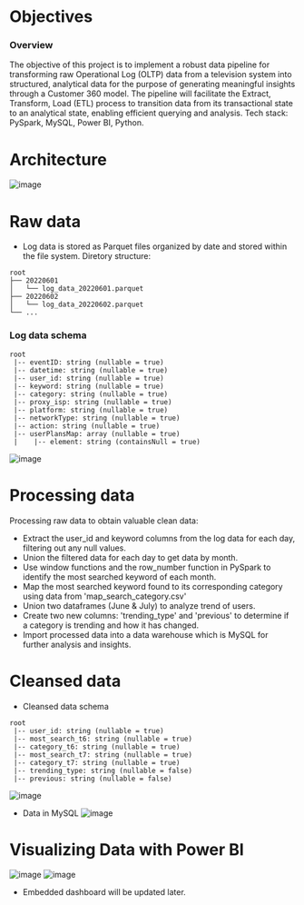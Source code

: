 # Objectives
### Overview
The objective of this project is to implement a robust data pipeline for transforming raw Operational Log (OLTP) data from a television system into structured, analytical data for the purpose of generating meaningful insights through a Customer 360 model. The pipeline will facilitate the Extract, Transform, Load (ETL) process to transition data from its transactional state to an analytical state, enabling efficient querying and analysis.
Tech stack: PySpark, MySQL, Power BI, Python.

# Architecture
![image](https://github.com/doanminhquan/The_ETL_job_transforms_and_analyzes_log_data_from_Television_Platform/assets/89577025/3b2d08de-e2b6-42b0-872f-bbded6c303f4)


# Raw data
- Log data is stored as Parquet files organized by date and stored within the file system. Diretory structure:
```
root
├── 20220601
│   └── log_data_20220601.parquet
├── 20220602
│   └── log_data_20220602.parquet
└── ...
```
### Log data schema
```
root
 |-- eventID: string (nullable = true)
 |-- datetime: string (nullable = true)
 |-- user_id: string (nullable = true)
 |-- keyword: string (nullable = true)
 |-- category: string (nullable = true)
 |-- proxy_isp: string (nullable = true)
 |-- platform: string (nullable = true)
 |-- networkType: string (nullable = true)
 |-- action: string (nullable = true)
 |-- userPlansMap: array (nullable = true)
 |    |-- element: string (containsNull = true)
```
![image](https://github.com/doanminhquan/The_ETL_job_transforms_and_analyzes_log_data_from_Television_Platform/assets/89577025/4d3fa563-fab1-45ae-9dbe-6821f7170d71)

# Processing data
Processing raw data to obtain valuable clean data:
- Extract the user_id and keyword columns from the log data for each day, filtering out any null values.
- Union the filtered data for each day to get data by month.
- Use window functions and the row_number function in PySpark to identify the most searched keyword of each month.
- Map the most searched keyword found to its corresponding category using data from 'map_search_category.csv'
- Union two dataframes (June & July) to analyze trend of users.
- Create two new columns: 'trending_type' and 'previous' to determine if a category is trending and how it has changed.
- Import processed data into a data warehouse which is MySQL for further analysis and insights.

# Cleansed data
- Cleansed data schema
```
root
 |-- user_id: string (nullable = true)
 |-- most_search_t6: string (nullable = true)
 |-- category_t6: string (nullable = true)
 |-- most_search_t7: string (nullable = true)
 |-- category_t7: string (nullable = true)
 |-- trending_type: string (nullable = false)
 |-- previous: string (nullable = false)
 ```
![image](https://github.com/doanminhquan/The_ETL_job_transforms_and_analyzes_log_data_from_Television_Platform/assets/89577025/ff90e35b-da09-426e-aeef-ef8b8c994aa3)

- Data in MySQL
![image](https://github.com/doanminhquan/The_ETL_job_transforms_and_analyzes_log_data_from_Television_Platform/assets/89577025/63e1f4ca-0cba-4699-a0b1-05bb53e4344d)

# Visualizing Data with Power BI
![image](https://github.com/doanminhquan/The_ETL_job_transforms_and_analyzes_log_data_from_Television_Platform/assets/89577025/64dd3ff8-3fb4-4269-ad1a-6b49aebb1b11)
![image](https://github.com/doanminhquan/The_ETL_job_transforms_and_analyzes_log_data_from_Television_Platform/assets/89577025/c559a879-05ba-4a84-8f04-6e721ccbc81f)
- Embedded dashboard will be updated later.
